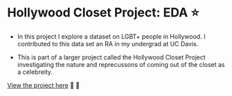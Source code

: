  # Hollywood Closet Project: EDA :star:
-  In this project I explore a dataset on LGBT+ people in Hollywood. I contributed to this data set an RA in my undergrad at UC Davis. 

- This is part of a larger project called the Hollywood Closet Project investigating the nature and reprecussons of  coming out of the closet as a celebreity.

[View the project here](https://github.com/stcampione/HCP-Data-Analysis/blob/main/hcp-eda.ipynb) :rainbow: :movie_camera:
